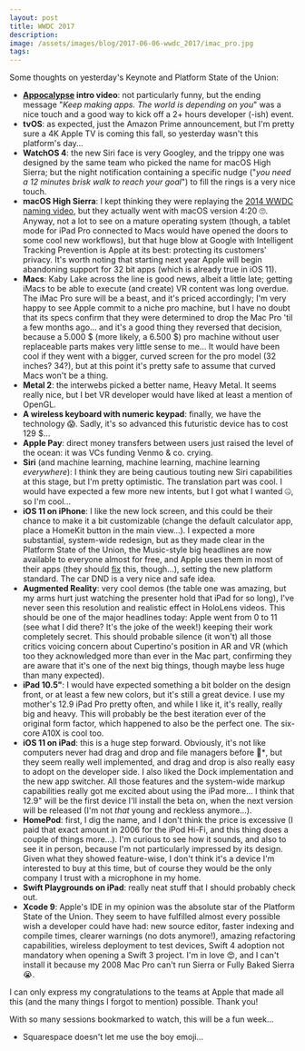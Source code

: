 ```yaml
---
layout: post
title: WWDC 2017
description:
image: /assets/images/blog/2017-06-06-wwdc_2017/imac_pro.jpg
tags:
---
```

Some thoughts on yesterday's Keynote and Platform State of the Union:

-   **[Appocalypse](https://www.youtube.com/watch?v=FC0pT9xg1oI) intro video**: not particularly funny, but the ending message "*Keep making apps. The world is depending on you*" was a nice touch and a good way to kick off a 2+ hours developer (-ish) event.
-   **tvOS**: as expected, just the Amazon Prime announcement, but I'm pretty sure a 4K Apple TV is coming this fall, so yesterday wasn't this platform's day...
-   **WatchOS 4**: the new Siri face is very Googley, and the trippy one was designed by the same team who picked the name for macOS High Sierra; but the night notification containing a specific nudge ("*you need a 12 minutes brisk walk to reach your goal*") to fill the rings is a very nice touch.
-   **macOS High Sierra**: I kept thinking they were replaying the [2014 WWDC naming video](https://youtu.be/sDZYTLf8L4c?t=37s), but they actually went with macOS version 4:20 🙄. Anyway, not a lot to see on a mature operating system (though, a tablet mode for iPad Pro connected to Macs would have opened the doors to some cool new workflows), but that huge blow at Google with Intelligent Tracking Prevention is Apple at its best: protecting its customers' privacy. It's worth noting that starting next year Apple will begin abandoning support for 32 bit apps (which is already true in iOS 11).
-   **Macs**: Kaby Lake across the line is good news, albeit a little late; getting iMacs to be able to execute (and create) VR content was long overdue. The iMac Pro sure will be a beast, and it's priced accordingly; I'm very happy to see Apple commit to a niche pro machine, but I have no doubt that its specs confirm that they were determined to drop the Mac Pro 'til a few months ago... and it's a good thing they reversed that decision, because a 5.000 $ (more likely, a 6.500 $) pro machine without user replaceable parts makes very little sense to me... It would have been cool if they went with a bigger, curved screen for the pro model (32 inches? 34?), but at this point it's pretty safe to assume that curved Macs won't be a thing.
-   **Metal 2**: the interwebs picked a better name, Heavy Metal. It seems really nice, but I bet VR developer would have liked at least a mention of OpenGL.
-   **A wireless keyboard with numeric keypad**: finally, we have the technology 😱. Sadly, it's so advanced this futuristic device has to cost 129 $...
-   **Apple Pay**: direct money transfers between users just raised the level of the ocean: it was VCs funding Venmo & co. crying.
-   **Siri** (and machine learning, machine learning, machine learning *everywhere*): I think they are being cautious touting new Siri capabilities at this stage, but I'm pretty optimistic. The translation part was cool. I would have expected a few more new intents, but I got what I wanted 🤐, so I'm cool...
-   **iOS 11 on iPhone**: I like the new lock screen, and this could be their chance to make it a bit customizable (change the default calculator app, place a HomeKit button in the main view...). I expected a more substantial, system-wide redesign, but as they made clear in the Platform State of the Union, the Music-style big headlines are now available to everyone almost for free, and Apple uses them in most of their apps (they should [fix](https://twitter.com/steipete/status/871933615839485952/video/1) this, though...), setting the new platform standard. The car DND is a very nice and safe idea.
-   **Augmented Reality**: very cool demos (the table one was amazing, but my arms hurt just watching the presenter hold that iPad for so long), I've never seen this resolution and realistic effect in HoloLens videos. This should be one of the major headlines today: Apple went from 0 to 11 (see what I did there? It's the joke of the week!) keeping their work completely secret. This should probable silence (it won't) all those critics voicing concern about Cupertino's position in AR and VR (which too they acknowledged more than ever in the Mac part, confirming they are aware that it's one of the next big things, though maybe less huge than many expected).
-   **iPad 10.5"**: I would have expected something a bit bolder on the design front, or at least a few new colors, but it's still a great device. I use my mother's 12.9 iPad Pro pretty often, and while I like it, it's really, really big and heavy. This will probably be the best iteration ever of the original form factor, which happened to also be the perfect one. The six-core A10X is cool too.
-   **iOS 11 on iPad**: this is a huge step forward. Obviously, it's not like computers never had drag and drop and file managers before 💁‍*, but they seem really well implemented, and drag and drop is also really easy to adopt on the developer side. I also liked the Dock implementation and the new app switcher. All those features and the system-wide markup capabilities really got me excited about using the iPad more... I think that 12.9" will be the first device I'll install the beta on, when the next version will be released (I'm not *that* young and reckless anymore...).
-   **HomePod**: first, I dig the name, and I don't think the price is excessive (I paid that exact amount in 2006 for the iPod Hi-Fi, and this thing does a couple of things more...). I'm curious to see how it sounds, and also to see it in person, because I'm not particularly impressed by its design. Given what they showed feature-wise, I don't think it's a device I'm interested to buy at this time, but of course they would be the only company I trust with a microphone in my home.
-   **Swift Playgrounds on iPad**: really neat stuff that I should probably check out.
-   **Xcode 9**: Apple's IDE in my opinion was the absolute star of the Platform State of the Union. They seem to have fulfilled almost every possible wish a developer could have had: new source editor, faster indexing and compile times, clearer warnings (no dots anymore!), amazing refactoring capabilities, wireless deployment to test devices, Swift 4 adoption not mandatory when opening a Swift 3 project. I'm in love 😍, and I can't install it because my 2008 Mac Pro can't run Sierra or Fully Baked Sierra 😭.

I can only express my congratulations to the teams at Apple that made all this (and the many things I forgot to mention) possible. Thank you!

With so many sessions bookmarked to watch, this will be a fun week...

* Squarespace doesn't let me use the boy emoji...